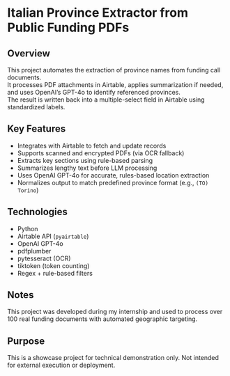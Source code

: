 # Italian Province Extractor from Public Funding PDFs

## Overview
This project automates the extraction of province names from funding call documents.  
It processes PDF attachments in Airtable, applies summarization if needed, and uses OpenAI’s GPT-4o to identify referenced provinces.  
The result is written back into a multiple-select field in Airtable using standardized labels.

## Key Features
- Integrates with Airtable to fetch and update records
- Supports scanned and encrypted PDFs (via OCR fallback)
- Extracts key sections using rule-based parsing
- Summarizes lengthy text before LLM processing
- Uses OpenAI GPT-4o for accurate, rules-based location extraction
- Normalizes output to match predefined province format (e.g., `(TO) Torino`)

## Technologies
- Python  
- Airtable API (`pyairtable`)  
- OpenAI GPT-4o  
- pdfplumber  
- pytesseract (OCR)  
- tiktoken (token counting)  
- Regex + rule-based filters

## Notes
This project was developed during my internship and used to process over 100 real funding documents with automated geographic targeting.

## Purpose
This is a showcase project for technical demonstration only. Not intended for external execution or deployment.
